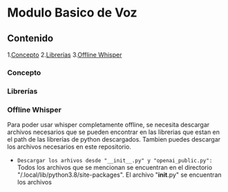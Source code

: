 # Modulo Basico de Voz

## Contenido
1.[Concepto](#concepto)
2.[Librerías](#librerias)
3.[Offline Whisper](#offline-whisper)

<a name="concepto"></a>
### Concepto

<a name="librerias"></a>
### Librerías

<a name="offline-whisper"></a>
### Offline Whisper

Para poder usar whisper completamente offline, se necesita descargar archivos necesarios que se pueden encontrar en las librerias que estan en el path de las librerías de python descargados. Tambien puedes descargar los archivos necesarios en este repositorio.

- ```Descargar los arhivos desde "__init__.py" y "openai_public.py":``` Todos los archivos que se mencionan se encuentran en el directorio "/.local/lib/python3.8/site-packages". El archivo "__init__.py" se encuentran los archivos 